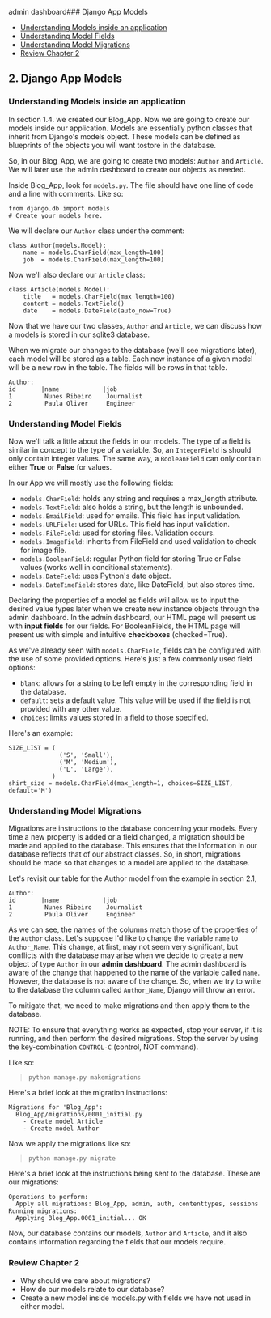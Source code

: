 admin dashboard### Django App Models
- [Understanding Models inside an application](#understanding-models-inside-an-application)
- [Understanding Model Fields](#Understanding-model-fields)
- [Understanding Model Migrations](#understanding-model-migrations)
- [Review Chapter 2](#review-chapter-2)




## 2. Django App Models
### Understanding Models inside an application
In section 1.4. we created our Blog_App. Now we are going to create our models inside our application. Models are essentially python classes that inherit from Django's models object. These models can be defined as blueprints of the objects you will want tostore in the database.

So, in our Blog_App, we are going to create two models: `Author` and `Article`. We will later use the admin dashboard to create our objects as needed.

Inside Blog_App, look for `models.py`. The file should have one line of code and a line with comments. Like so:

```
from django.db import models
# Create your models here.
```

We will declare our `Author` class under the comment:

```
class Author(models.Model):
    name = models.CharField(max_length=100)
    job  = models.CharField(max_length=100)
```

Now we'll also declare our `Article` class:

```
class Article(models.Model):
    title   = models.CharField(max_length=100)
    content = models.TextField()
    date    = models.DateField(auto_now=True)
```

Now that we have our two classes, `Author` and `Article`, we can discuss how a models is stored in our sqlite3 database.

When we migrate our changes to the database (we'll see migrations later), each model will be stored as a table. Each new instance of a given model will be a new row in the table. The fields will be rows in that table.

```
Author:
id       |name            |job
1         Nunes Ribeiro    Journalist
2         Paula Oliver     Engineer
```

### Understanding Model Fields
Now we'll talk a little about the fields in our models. The type of a field is similar in concept to the type of a variable. So, an `IntegerField` is should only contain integer values. The same way, a `BooleanField` can only contain either **True** or **False** for values.

In our App we will mostly use the following fields:
- `models.CharField`: holds any string and requires a max_length attribute.
- `models.TextField`: also holds a string, but the length is unbounded.
- `models.EmailField`: used for emails. This field has input validation.
- `models.URLField`: used for URLs. This field has input validation.
- `models.FileField`: used for storing files. Validation occurs.
- `models.ImageField`: inherits from FileField and used validation to check for image file.
- `models.BooleanField`: regular Python field for storing True or False values (works well in conditional statements).
- `models.DateField`: uses Python's date object.
- `models.DateTimeField`: stores date, like DateField, but also stores time.

Declaring the properties of a model as fields will allow us to input the desired value types later when we create new instance objects through the admin dashboard. In the admin dashboard, our HTML page will present us with **input fields** for our fields. For BooleanFields, the HTML page will present us with simple and intuitive **checkboxes** (checked=True).

As we've already seen with `models.CharField`, fields can be configured with the use of some provided options. Here's just a few commonly used field options:
- `blank`: allows for a string to be left empty in the corresponding field in the database.
- `default`: sets a default value. This value will be used if the field is not provided with any other value.
- `choices`: limits values stored in a field to those specified.

Here's an example:

```
SIZE_LIST = (
              ('S', 'Small'),
              ('M', 'Medium'),
              ('L', 'Large'),
            )
shirt_size = models.CharField(max_length=1, choices=SIZE_LIST, default='M')
```

### Understanding Model Migrations
Migrations are instructions to the database concerning your models. Every time a new property is added or a field changed, a migration should be made and applied to the database. This ensures that the information in our database reflects that of our abstract classes. So, in short, migrations should be made so that changes to a model are applied to the database.

Let's revisit our table for the Author model from the example in section 2.1,

```
Author:
id       |name            |job
1         Nunes Ribeiro    Journalist
2         Paula Oliver     Engineer
```

As we can see, the names of the columns match those of the properties of the `Author` class. Let's suppose I'd like to change the variable `name` to `Author_Name`. This change, at first, may not seem very significant, but conflicts with the database may arise when we decide to create a new object of type `Author` in our **admin dashboard**. The admin dashboard is aware of the change that happened to the name of the variable called `name`. However, the database is not aware of the change. So, when we try to write to the database the column called `Author_Name`, Django will throw an error.

To mitigate that, we need to make migrations and then apply them to the database.

NOTE: To ensure that everything works as expected, stop your server, if it is running, and then perform the desired migrations. Stop the server by using the key-combination `CONTROL-C` (control, NOT command).

Like so:

> `python manage.py makemigrations`

Here's a brief look at the migration instructions:

```
Migrations for 'Blog_App':
  Blog_App/migrations/0001_initial.py
    - Create model Article
    - Create model Author
```

Now we apply the migrations like so:

> `python manage.py migrate`

Here's a brief look at the instructions being sent to the database. These are our migrations:

```
Operations to perform:
  Apply all migrations: Blog_App, admin, auth, contenttypes, sessions
Running migrations:
  Applying Blog_App.0001_initial... OK
```

Now, our database contains our models, `Author` and `Article`, and it also contains information regarding the fields that our models require.

### Review Chapter 2
- Why should we care about migrations?
- How do our models relate to our database?
- Create a new model inside models.py with fields we have not used in either model.
